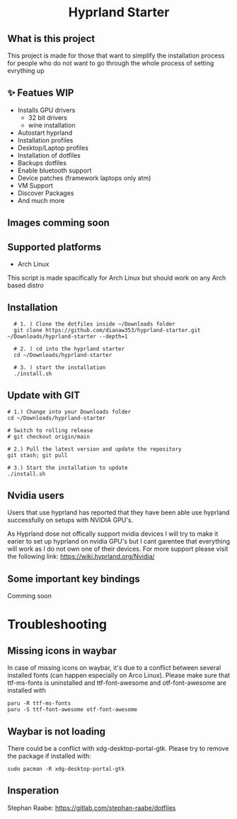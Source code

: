 <div align="center">
<h1>Hyprland Starter</h1>
</div>

## What is this project
This project is made for those that want to simplify the installation process for people who do not want to go through the whole process of setting evrything up

## ✨ Featues WIP
- Installs GPU drivers
  - 32 bit drivers
  - wine installation
- Autostart hyprland
- Installation profiles
- Desktop/Laptop profiles
- Installation of dotfiles
- Backups dotfiles
- Enable bluetooth support
- Device patches (framework laptops only atm)
- VM Support
- Discover Packages
- And much more

## Images comming soon

## Supported platforms

- Arch Linux

This script is made spacifically for Arch Linux but should work on any Arch based distro


## Installation

```
  # 1. ) Clone the dotfiles inside ~/Downloads folder
  git clone https://github.com/dianaw353/hyprland-starter.git ~/Downloads/hyprland-starter --depth=1

  # 2. ) cd into the hyprland starter
  cd ~/Downloads/hyprland-starter

  # 3. ) start the installation
  ./install.sh
```

## Update with GIT

```
# 1.) Change into your Downloads folder
cd ~/Downloads/hyprland-starter

# Switch to rolling release
# git checkout origin/main

# 2.) Pull the latest version and update the repository
git stash; git pull

# 3.) Start the installation to update
./install.sh

```

## Nvidia users

Users that use hyprland has reported that they have been able use hyprland successfully on setups with NVIDIA GPU's.

As Hyprland dose not offically support nvidia devices I will try to make it earier to set up hyprland on nvidia GPU's but I cant garentee that everything will work as I do not own one of their devices. For more support please visit the following link: https://wiki.hyprland.org/Nvidia/


## Some important key bindings
Comming soon

# Troubleshooting

## Missing icons in waybar

In case of missing icons on waybar, it's due to a conflict between several installed fonts (can happen especially on Arco Linux). Please make sure that ttf-ms-fonts is uninstalled and ttf-font-awesome and otf-font-awesome are installed with

```
paru -R ttf-ms-fonts
paru -S ttf-font-awesome otf-font-awesome
```


## Waybar is not loading

There could be a conflict with xdg-desktop-portal-gtk. Please try to remove the package if installed with:

```
sudo pacman -R xdg-desktop-portal-gtk
```

## Insperation

Stephan Raabe: https://gitlab.com/stephan-raabe/dotfiles

